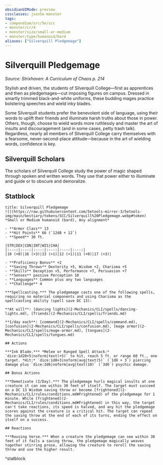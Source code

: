 ```yaml
---
obsidianUIMode: preview
cssclasses: json5e-monster
tags:
- compendium/src/5e/scc
- monster/cr/4
- monster/size/small-or-medium
- monster/type/humanoid/bard
aliases: ["Silverquill Pledgemage"]
---
```

# Silverquill Pledgemage
*Source: Strixhaven: A Curriculum of Chaos p. 214*  

Stylish and driven, the students of Silverquill College—first as apprentices and then as pledgemages—cut imposing figures on campus. Dressed in smartly trimmed black-and-white uniforms, these budding mages practice bolstering speeches and wield inky blades.

Some Silverquill students prefer the benevolent side of language, using their words to uplift their friends and illuminate harsh truths about those in power. Others, though, choose to wield words more ruthlessly and master the art of insults and discouragement (and in some cases, petty trash talk). Regardless, nearly all members of Silverquill College carry themselves with a fearsome, never-second-place attitude—because in the art of wielding words, confidence is key.

## Silverquill Scholars

The scholars of Silverquill College study the power of magic shaped through spoken and written words. They use that power either to illuminate and guide or to obscure and demoralize.

## Statblock

```ad-statblock
title: Silverquill Pledgemage
![](https://raw.githubusercontent.com/5etools-mirror-3/5etools-img/main/bestiary/tokens/SCC/Silverquill%20Pledgemage.webp#token)
*Small or Medium humanoid (bard), Any alignment*

- **Armor Class** 13
- **Hit Points** 66 (`12d8 + 12`)
- **Speed** 30 ft.

|STR|DEX|CON|INT|WIS|CHA|
|:---:|:---:|:---:|:---:|:---:|:---:|
|10 (+0)|16 (+3)|13 (+1)|12 (+1)|11 (+0)|17 (+3)|

- **Proficiency Bonus** +2
- **Saving Throws** Dexterity +5, Wisdom +2, Charisma +5
- **Skills** Deception +5, Performance +7, Persuasion +7
- **Senses** passive Perception 10
- **Languages** Common plus any two languages
- **Challenge** 4

***Spellcasting.*** The pledgemage casts one of the following spells, requiring no material components and using Charisma as the spellcasting ability (spell save DC 13):

**At will**: [dancing lights](2-Mechanics/CLI/spells/dancing-lights.md), [friends](2-Mechanics/CLI/spells/friends.md)

**1/day each**: [command](2-Mechanics/CLI/spells/command.md), [confusion](2-Mechanics/CLI/spells/confusion.md), [mage armor](2-Mechanics/CLI/spells/mage-armor.md), [tongues](2-Mechanics/CLI/spells/tongues.md)

## Actions

***Ink Blade.*** *Melee or Ranged Spell Attack:* `dice:1d20+5|noform|text(+5)` to hit, reach 5 ft. or range 60 ft., one target. *Hit:* `dice:1d8+3|noform|avg|text(5)` (`1d8 + 3`) piercing damage plus `dice:3d6|noform|avg|text(10)` (`3d6`) psychic damage.

## Bonus Actions

***Demotivate (2/Day).*** The pledgemage hurls magical insults at one creature it can see within 30 feet of itself. The target must succeed on a DC 13 Wisdom saving throw or become [frightened](2-Mechanics/CLI/rules/conditions.md#Frightened) of the pledgemage for 1 minute. While [frightened](2-Mechanics/CLI/rules/conditions.md#Frightened) in this way, the target can't take reactions, its speed is halved, and any hit the pledgemage scores against the creature is a critical hit. The target can repeat the saving throw at the end of each of its turns, ending the effect on itself on a success.

## Reactions

***Rousing Verse.*** When a creature the pledgemage can see within 30 feet of it fails a saving throw, the pledgemage magically weaves together stirring prose, allowing the creature to reroll the saving throw and use the higher result.
```
^statblock
